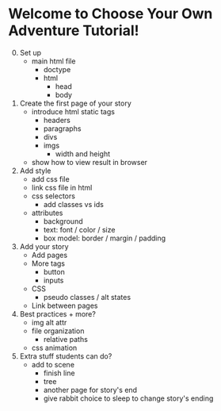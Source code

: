 # Welcome to Choose Your Own Adventure Tutorial!

0. Set up
	* main html file
		* doctype
		* html
			* head
			* body
1. Create the first page of your story
 	* introduce html static tags
 		* headers
 		* paragraphs
 		* divs
 		* imgs
 			* width and height
 	* show how to view result in browser
2. Add style
	* add css file
	* link css file in html
	* css selectors
		* add classes vs ids
	* attributes
		* background
		* text: font / color / size
		* box model: border / margin / padding
3. Add your story
	* Add pages
	* More tags
		* button
		* inputs
	* CSS
		* pseudo classes / alt states
	* Link between pages
4. Best practices + more?
	* img alt attr
	* file organization
		* relative paths
	* css animation
5. Extra stuff students can do?
	* add to scene
		* finish line
		* tree
		* another page for story's end
		* give rabbit choice to sleep to change story's ending
